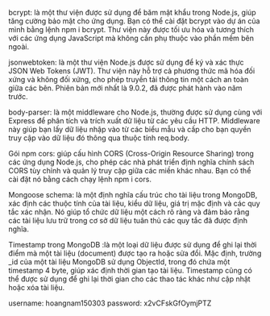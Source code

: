 bcrypt: là một thư viện được sử dụng để băm mật khẩu trong Node.js, giúp tăng cường bảo mật cho ứng dụng. Bạn có thể cài đặt bcrypt vào dự án của mình bằng lệnh npm i bcrypt. Thư viện này được tối ưu hóa và tương thích với các ứng dụng JavaScript mà không cần phụ thuộc vào phần mềm bên ngoài.

jsonwebtoken: là một thư viện Node.js được sử dụng để ký và xác thực JSON Web Tokens (JWT). Thư viện này hỗ trợ cả phương thức mã hóa đối xứng và không đối xứng, cho phép truyền tải thông tin một cách an toàn giữa các bên. Phiên bản mới nhất là 9.0.2, đã được phát hành vào năm trước.

body-parser: là một middleware cho Node.js, thường được sử dụng cùng với Express để phân tích và trích xuất dữ liệu từ các yêu cầu HTTP. Middleware này giúp bạn lấy dữ liệu nhập vào từ các biểu mẫu và cấp cho bạn quyền truy cập vào dữ liệu đó thông qua thuộc tính req.body.

Gói npm cors: giúp cấu hình CORS (Cross-Origin Resource Sharing) trong các ứng dụng Node.js, cho phép các nhà phát triển định nghĩa chính sách CORS tùy chỉnh và quản lý truy cập giữa các miền khác nhau. Bạn có thể cài đặt nó bằng cách chạy lệnh npm i cors.

Mongoose schema: là một định nghĩa cấu trúc cho tài liệu trong MongoDB, xác định các thuộc tính của tài liệu, kiểu dữ liệu, giá trị mặc định và các quy tắc xác nhận. Nó giúp tổ chức dữ liệu một cách rõ ràng và đảm bảo rằng các tài liệu lưu trữ trong cơ sở dữ liệu tuân thủ các quy tắc đã được định nghĩa.

Timestamp trong MongoDB :là một loại dữ liệu được sử dụng để ghi lại thời điểm mà một tài liệu (document) được tạo ra hoặc sửa đổi. Mặc định, trường \_id của một tài liệu MongoDB sử dụng ObjectId, trong đó chứa một timestamp 4 byte, giúp xác định thời gian tạo tài liệu. Timestamp cũng có thể được sử dụng để ghi lại thời gian cho các thao tác khác như cập nhật hoặc xóa tài liệu.


username: hoangnam150303
password: x2vCFskGfOymjPTZ